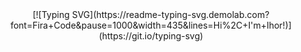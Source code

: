 <div id="header" align="center">
[![Typing SVG](https://readme-typing-svg.demolab.com?font=Fira+Code&pause=1000&width=435&lines=Hi%2C+I'm+Ihor!)](https://git.io/typing-svg)

</div>

